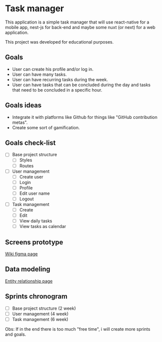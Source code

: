 # Task manager

This application is a simple task manager that will use react-native for a mobile app, nest-js for back-end and maybe some nuxt (or next) for a web application.

This project was developed for educational purposes.

## Goals

-   User can create his profile and/or log in.
-   User can have many tasks.
-   User can have recurring tasks during the week.
-   User can have tasks that can be concluded during the day and tasks that need to be concluded in a specific hour.

## Goals ideas

-   Integrate it with platforms like Github for things like "GitHub contribution metas".
-   Create some sort of gamification.

## Goals check-list

-   [ ] Base project structure
    -   [ ] Styles
    -   [ ] Routes
-   [ ] User management
    -   [ ] Create user
    -   [ ] Login
    -   [ ] Profile
    -   [ ] Edit user name
    -   [ ] Logout
-   [ ] Task management
    -   [ ] Create
    -   [ ] Edit
    -   [ ] View daily tasks
    -   [ ] View tasks as calendar

## Screens prototype

[Wiki figma page](https://github.com/FaboBorgesLima/task-manager-nestjs/wiki/Screens-prototypes)

## Data modeling

[Entity relationship page](https://github.com/FaboBorgesLima/task-manager-nestjs/wiki/Data-modeling)

## Sprints chronogram

-   [ ] Base project structure (2 week)
-   [ ] User management (4 week)
-   [ ] Task management (6 week)

Obs: If in the end there is too much "free time", i will create more sprints and goals.
